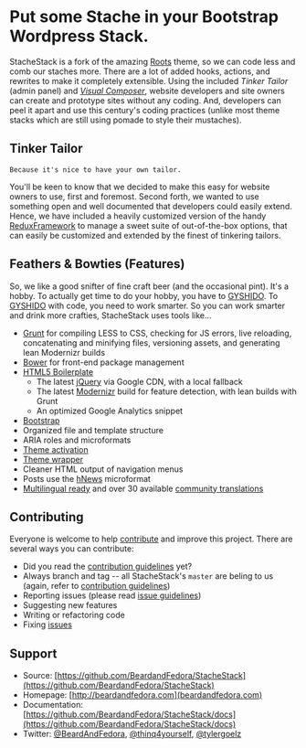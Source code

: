 # Put some Stache in your Bootstrap Wordpress Stack.

StacheStack is a fork of the amazing [Roots](http://roots.io) theme, so we can code less and comb our staches more.
There are a lot of added hooks, actions, and rewrites to make it completely extensible.
Using the included *Tinker Tailor* (admin panel) and [*Visual Composer*](http://vc.wpbakery.com), website developers and site owners can create and prototype sites without any coding.
And, developers can peel it apart and use this century's coding practices (unlike most theme stacks which are still using pomade to style their mustaches).

## Tinker Tailor
`Because it's nice to have your own tailor. `

You'll be keen to know that we decided to make this easy for website owners to use, first and foremost. Second forth, we wanted to use something open and well documented that developers could easily extend.
Hence, we have included a heavily customized version of the handy [ReduxFramework](http://reduxframework.com) to manage a sweet suite of out-of-the-box options, that can easily be customized and extended by the finest of tinkering tailors.


## Feathers & Bowties (Features)
So, we like a good snifter of fine craft beer (and the occasional pint). It's a hobby. To actually get time to do your hobby, you have to [GYSHIDO](http://gyshido.com). To [GYSHIDO](http://gyshido.com) with code, you need to work smarter.
So you can work smarter and drink more crafties, StacheStack uses tools like...
* [Grunt](http://roots.io/using-grunt-for-wordpress-theme-development/) for compiling LESS to CSS, checking for JS errors, live reloading, concatenating and minifying files, versioning assets, and generating lean Modernizr builds
* [Bower](http://bower.io/) for front-end package management
* [HTML5 Boilerplate](http://html5boilerplate.com/)
  * The latest [jQuery](http://jquery.com/) via Google CDN, with a local fallback
  * The latest [Modernizr](http://modernizr.com/) build for feature detection, with lean builds with Grunt
  * An optimized Google Analytics snippet
* [Bootstrap](http://getbootstrap.com/)
* Organized file and template structure
* ARIA roles and microformats
* [Theme activation](http://roots.io/roots-101/#theme-activation)
* [Theme wrapper](http://roots.io/an-introduction-to-the-roots-theme-wrapper/)
* Cleaner HTML output of navigation menus
* Posts use the [hNews](http://microformats.org/wiki/hnews) microformat
* [Multilingual ready](http://roots.io/wpml/) and over 30 available [community translations](https://github.com/roots/roots-translations)


## Contributing

Everyone is welcome to help [contribute](CONTRIBUTING.md) and improve this project. There are several ways you can contribute:

* Did you read the [contribution guidelines](CONTRIBUTING.md) yet?
* Always branch and tag -- all StacheStack's `master` are beling to us (again, refer to [contribution guidelines](CONTRIBUTING.md))
* Reporting issues (please read [issue guidelines](https://github.com/necolas/issue-guidelines))
* Suggesting new features
* Writing or refactoring code 
* Fixing [issues](https://github.com/BeardandFedora/StacheStack/issues)

## Support

* Source: [https://github.com/BeardandFedora/StacheStack](https://github.com/BeardandFedora/StacheStack)
* Homepage: [http://beardandfedora.com](beardandfedora.com)
* Documentation: [https://github.com/BeardandFedora/StacheStack/docs](https://github.com/BeardandFedora/StacheStack/docs)
* Twitter: [@BeardAndFedora](https://twitter.com/BeardAndFedora), [@thinq4yourself](https://twitter.com/thinq4yourself), [@tylergoelz](https://twitter.com/tylergoelz)
